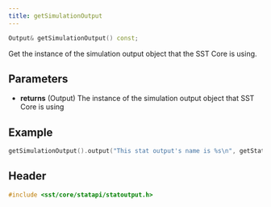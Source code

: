 ```yaml
---
title: getSimulationOutput
---
```


```cpp
Output& getSimulationOutput() const;
```
Get the instance of the simulation output object that the SST Core is using.


## Parameters
* **returns** (Output) The instance of the simulation output object that SST Core is using


## Example

<!--- SOURCE_CODE: None --->
```cpp
getSimulationOutput().output("This stat output's name is %s\n", getStatisticOutputName().c_str());
```

## Header
```cpp
#include <sst/core/statapi/statoutput.h>
```